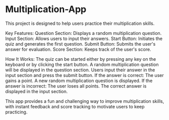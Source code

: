 # Multiplication-App
This project is designed to help users practice their multiplication skills.

Key Features:
Question Section: Displays a random multiplication question.
Input Section: Allows users to input their answers.
Start Button: Initiates the quiz and generates the first question.
Submit Button: Submits the user's answer for evaluation.
Score Section: Keeps track of the user's score.

How It Works:
The quiz can be started either by pressing any key on the keyboard or by clicking the start button.
A random multiplication question will be displayed in the question section.
Users input their answer in the input section and press the submit button.
If the answer is correct:
The user gains a point.
A new random multiplication question is displayed.
If the answer is incorrect:
The user loses all points.
The correct answer is displayed in the input section.

This app provides a fun and challenging way to improve multiplication skills, with instant feedback and score tracking to motivate users to keep practicing.
